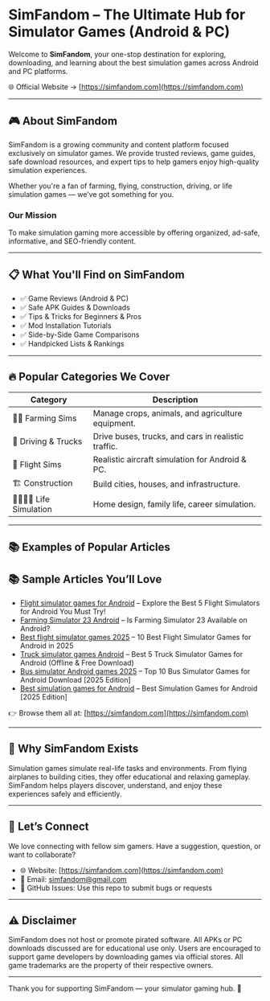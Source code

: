 # SimFandom – The Ultimate Hub for Simulator Games (Android & PC)

Welcome to **SimFandom**, your one-stop destination for exploring, downloading, and learning about the best simulation games across Android and PC platforms.

🌐 Official Website → [https://simfandom.com](https://simfandom.com)

---

## 🎮 About SimFandom

SimFandom is a growing community and content platform focused exclusively on simulator games. We provide trusted reviews, game guides, safe download resources, and expert tips to help gamers enjoy high-quality simulation experiences.

Whether you're a fan of farming, flying, construction, driving, or life simulation games — we’ve got something for you.

### Our Mission

To make simulation gaming more accessible by offering organized, ad-safe, informative, and SEO-friendly content.

---

## 📋 What You'll Find on SimFandom

- ✅ Game Reviews (Android & PC)
- ✅ Safe APK Guides & Downloads
- ✅ Tips & Tricks for Beginners & Pros
- ✅ Mod Installation Tutorials
- ✅ Side-by-Side Game Comparisons
- ✅ Handpicked Lists & Rankings

---

## 🔥 Popular Categories We Cover

| Category               | Description                                         |
|------------------------|-----------------------------------------------------|
| 🧑‍🌾 Farming Sims       | Manage crops, animals, and agriculture equipment.   |
| 🚛 Driving & Trucks     | Drive buses, trucks, and cars in realistic traffic. |
| 🛫 Flight Sims          | Realistic aircraft simulation for Android & PC.     |
| 🏗️ Construction         | Build cities, houses, and infrastructure.          |
| 👨‍👩‍👧‍👦 Life Simulation    | Home design, family life, career simulation.       |

---

## 📚 Examples of Popular Articles

## 📚 Sample Articles You’ll Love

- [Flight simulator games for Android](https://simfandom.com/flight-simulators-android/) – Explore the Best 5 Flight Simulators for Android You Must Try!
- [Farming Simulator 23 Android](https://simfandom.com/farming-simulator-23-available-android/) – Is Farming Simulator 23 Available on Android?
- [Best flight simulator games 2025](https://simfandom.com/best-flight-simulator-games-for-android/) – 10 Best Flight Simulator Games for Android in 2025
- [Truck simulator games Android](https://simfandom.com/best-offline-free-truck-simulator-games-android/) – Best 5 Truck Simulator Games for Android (Offline & Free Download)
- [Bus simulator Android games 2025](https://simfandom.com/bus-simulator-games-android-download/) – Top 10 Bus Simulator Games for Android Download [2025 Edition]
- [Best simulation games for Android](https://simfandom.com/best-simulation-games-android/) – Best Simulation Games for Android [2025 Edition]


👉 Browse them all at: [https://simfandom.com](https://simfandom.com)

---

## 🧠 Why SimFandom Exists

Simulation games simulate real-life tasks and environments. From flying airplanes to building cities, they offer educational and relaxing gameplay. SimFandom helps players discover, understand, and enjoy these experiences safely and efficiently.

---

## 🤝 Let’s Connect

We love connecting with fellow sim gamers. Have a suggestion, question, or want to collaborate?

- 🌐 Website: [https://simfandom.com](https://simfandom.com)
- 📧 Email: simfandom@gmail.com
- 💬 GitHub Issues: Use this repo to submit bugs or requests

---

## ⚠️ Disclaimer

SimFandom does not host or promote pirated software. All APKs or PC downloads discussed are for educational use only. Users are encouraged to support game developers by downloading games via official stores. All game trademarks are the property of their respective owners.

---

Thank you for supporting SimFandom — your simulator gaming hub. 🚀
